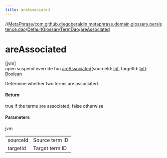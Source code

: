 ```yaml
---
title: areAssociated
---
```

//[MetaPhrase](../../../index.html)/[com.github.diegoberaldin.metaphrase.domain.glossary.persistence.dao](../index.html)/[DefaultGlossaryTermDao](index.html)/[areAssociated](are-associated.html)



# areAssociated



[jvm]\
open suspend override fun [areAssociated](are-associated.html)(sourceId: [Int](https://kotlinlang.org/api/latest/jvm/stdlib/kotlin/-int/index.html), targetId: [Int](https://kotlinlang.org/api/latest/jvm/stdlib/kotlin/-int/index.html)): [Boolean](https://kotlinlang.org/api/latest/jvm/stdlib/kotlin/-boolean/index.html)



Determine whether two terms are associated.



#### Return



true if the terms are associated, false otherwise



#### Parameters


jvm

| | |
|---|---|
| sourceId | Source term ID |
| targetId | Target term ID |





